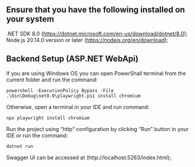 ## Ensure that you have the following installed on your system

.NET SDK 8.0 (https://dotnet.microsoft.com/en-us/download/dotnet/8.0); 
Node.js  20.14.0 version or later (https://nodejs.org/en/download);

## Backend Setup (ASP.NET WebApi)

If you are using Windows OS you can open PowerShall terminal from the current folder and run the command:

`powershell -ExecutionPolicy Bypass -File .\bin\Debug\net8.0\playwright.ps1 install chromium`

Otherwise, open a terminal in your IDE and run command:

`npx playwright install chromium`

Run the project using “http” configuration by clicking “Run” button in your IDE or run the command: 

`dotnet run`

Swagger UI can be accessed at (http://localhost:5263/index.html);